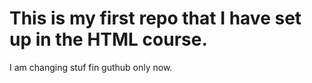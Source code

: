 # This is my first repo that I have set up in the HTML course.
I am changing stuf fin guthub only now.
